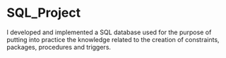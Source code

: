 # SQL_Project
I developed and implemented a SQL database used for the purpose of putting into practice the knowledge related to the creation of constraints, packages, procedures and triggers.
